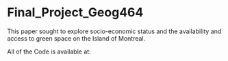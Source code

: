 # Final_Project_Geog464

This paper sought to explore socio-economic status and the availability and access to green space on the Island of Montreal. 

All of the Code is available at:

